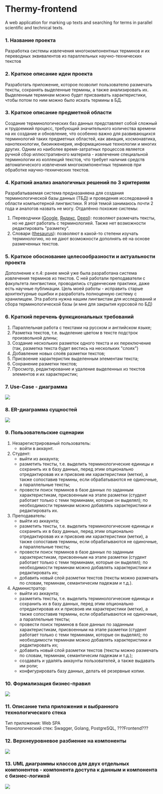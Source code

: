 # Thermy-frontend
A web application for marking up texts and searching for terms in parallel scientific and technical texts.
### 1. Название проекта
Разработка системы извлечения многокомпонентных терминов и их переводных эквивалентов из параллельных научно-технических текстов

### 2. Краткое описание идеи проекта
Разработать приложение, которое позволит пользователю размечать тексты, сохранять выделенные термины, а также анализировать их. Выделенным терминам можно будет присваивать характеристики, чтобы потом по ним можно было искать термины в БД.

### 3. Краткое описание предметной области
Создание терминологических баз данных представляет собой сложный и трудоемкий процесс, требующий значительного количества времени на их создание и обновление, что особенно важно для развивающихся терминологий таких предметных областей, как авиация, космонавтика, нанотехнологии, биоинженерия, информационные технологии и многих других. Одним из наиболее время-затратных процессов является ручной сбор иллюстративного материла - извлечение специальной терминологии из коллекций текстов, что требует наличия средств автоматического извлечения многокомпонентных терминов при обработке научно-технических текстов.

### 4. Краткий анализ аналогичных решений по 3 критериям
Разрабатываемая система предназаняена для создания терминологической базы данных (ТБД) и проведения исследований в области компьютерной лингвистики. Я этой темой занимаюсь почти 2 года и аналогов назвать не могу. Отдалённо похожие системы:
1. Переводчики ([Google](https://translate.google.com/), [Яндекс](https://translate.yandex.ru/), [Deepl](https://www.deepl.com/)): позволяют размечать тексты, но не дают работать с терминологией. Также нет возможности редактировать "разметку".
2. Словари ([thesaurus](https://thesaurus.rusnano.com/?ysclid=lee96gagyp496936514)): позволяют в какой-то степени изучать терминологию, но не дают возможности дополнять её на основе размеченных текстов.

### 5. Краткое обоснование целесообразности и актуальности проекта
Дополнение к п.4: ранее мной уже была разработана система извлечения терминов из текстов. С ней работали преподаватели с факультета лингвистики, проводились студенческие практики, даже есть научные публикации. Цель моей работы - исправить старые архитектурные ошибки и разработать полноценную систему с хранилищем. Эта работа нужна нашим лингвистам для исследований и сбора терминологической базы (и мне для закрытия курсовой по БД) 

### 6. Краткий перечень функциональных требований
1. Параллельная работа с текстами на русском и английском языке;
2. Разметка текстов, т.е. выделение цветом в тексте подстрок произвольной длины;
3. Создание нескольких разметок одного текста и их переключение (так, разметка текста будет вестись на нескольких "слоях")
4. Добавление новых слоёв разметки текстов;
5. Присвоение характеристик выделенным элементам текста;
6. Сохранение разметки текстов;
7. Просмотр, редактирование и удаление выделенных из текстов элементов и их характеристик;

### 7. Use-Case - диаграмма
![](/docs/Use-case/Use-case.drawio.png)

### 8. ER-диаграмма сущностей
![](/docs/ER/ER.drawio.png)

### 9. Пользовательские сценарии
1. Незарегистрированый пользователь:
    - войти в аккаунт.
2. Студент: 
    - выйти из аккаунта;
    - разметить тексты, т.е. выделить терминологические единицы и сохранить их в базу данных, перед этим опционально отредактировав их и присвоив им характеристики (метки), а также сопоставив термины, если обрабатываются не одиночные, а параллельные тексты;
    - провести поиск терминов в базе данных по заданным характеристикам, присвоенным на этапе разметки (студент работает только с теми терминами, которые он выделял); по необходимости терминам можно добавлять характеристики и редактировать их.
3. Преподаватель: 
    - выйти из аккаунта;
    - разметить тексты, т.е. выделить терминологические единицы и сохранить их в базу данных, перед этим опционально отредактировав их и присвоив им характеристики (метки), а также сопоставив термины, если обрабатываются не одиночные, а параллельные тексты;
    - провести поиск терминов в базе данных по заданным характеристикам, присвоенным на этапе разметки (студент работает только с теми терминами, которые он выделял); по необходимости терминам можно добавлять характеристики и редактировать их;
    - добавить новый слой разметки текстов (тексты можно размечать по словам, терминам, семантичесим падежам и т.д.).
4. Администратор: 
    - выйти из аккаунта;
    - разметить тексты, т.е. выделить терминологические единицы и сохранить их в базу данных, перед этим опционально отредактировав их и присвоив им характеристики (метки), а также сопоставив термины, если обрабатываются не одиночные, а параллельные тексты;
    - провести поиск терминов в базе данных по заданным характеристикам, присвоенным на этапе разметки (студент работает только с теми терминами, которые он выделял); по необходимости терминам можно добавлять характеристики и редактировать их;
    - добавить новый слой разметки текстов (тексты можно размечать по словам, терминам, семантичесим падежам и т.д.);
    - создавать и удалять аккаунты пользователей, а также выдавать им роли;
    - конфигурировать базу данных, делать её резервные копии.

### 10. Формализация бизнес-правил
![](/docs/BPMN/diagram.svg)

### 11. Описание типа приложения и выбранного технологического стека
Тип приложения: Web SPA <br>
Технологический стек: Swagger, Golang, PostgreSQL, ???Frontend???

### 12. Верхнеуровневое разбиение на компоненты
![](/docs/Components/components.drawio.png)

### 13. UML диаграммы классов для двух отдельных компонентов - компонента доступа к данным и компонента с бизнес-логикой
![](/docs/Classes/classes.drawio.png)

